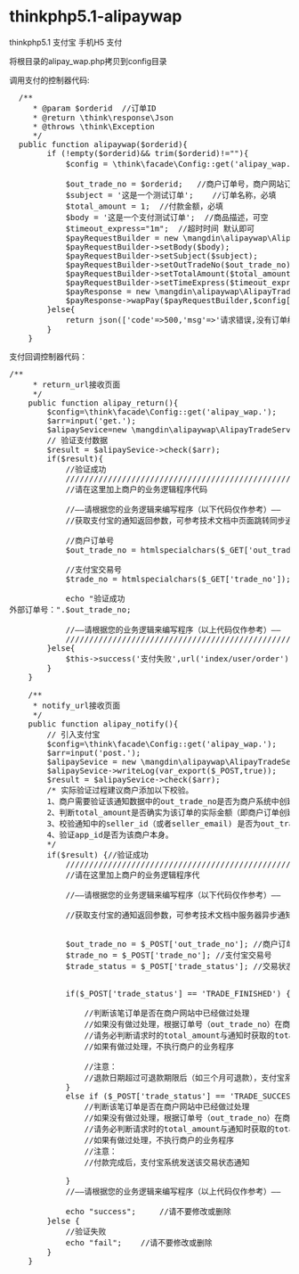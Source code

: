 # thinkphp5.1-alipaywap

thinkphp5.1 支付宝 手机H5 支付

将根目录的alipay_wap.php拷贝到config目录

调用支付的控制器代码:
<pre>
  /**
     * @param $orderid  //订单ID
     * @return \think\response\Json
     * @throws \think\Exception
     */
  public function alipaywap($orderid){
        if (!empty($orderid)&& trim($orderid)!=""){
            $config = \think\facade\Config::get('alipay_wap.'); //支付宝 手机浏览器支付 配置参数

            $out_trade_no = $orderid;   //商户订单号，商户网站订单系统中唯一订单号，必填
            $subject = '这是一个测试订单';    //订单名称，必填
            $total_amount = 1;  //付款金额，必填
            $body = '这是一个支付测试订单';  //商品描述，可空
            $timeout_express="1m";  //超时时间 默认即可
            $payRequestBuilder = new \mangdin\alipaywap\AlipayTradeWapPayContentBuilder();
            $payRequestBuilder->setBody($body);
            $payRequestBuilder->setSubject($subject);
            $payRequestBuilder->setOutTradeNo($out_trade_no);
            $payRequestBuilder->setTotalAmount($total_amount);
            $payRequestBuilder->setTimeExpress($timeout_express);
            $payResponse = new \mangdin\alipaywap\AlipayTradeService($config);
            $payResponse->wapPay($payRequestBuilder,$config['return_url'],$config['notify_url']);
        }else{
            return json(['code'=>500,'msg'=>'请求错误,没有订单编号']);
        }
    }
</pre>

支付回调控制器代码：
<pre>
/**
     * return_url接收页面
     */
    public function alipay_return(){
        $config=\think\facade\Config::get('alipay_wap.');
        $arr=input('get.');
        $alipaySevice=new \mangdin\alipaywap\AlipayTradeService($config);
        // 验证支付数据
        $result = $alipaySevice->check($arr);
        if($result){
            //验证成功
            /////////////////////////////////////////////////////////////////////////////////////////////////////////////////////////////////////
            //请在这里加上商户的业务逻辑程序代码

            //——请根据您的业务逻辑来编写程序（以下代码仅作参考）——
            //获取支付宝的通知返回参数，可参考技术文档中页面跳转同步通知参数列表

            //商户订单号
            $out_trade_no = htmlspecialchars($_GET['out_trade_no']);

            //支付宝交易号
            $trade_no = htmlspecialchars($_GET['trade_no']);

            echo "验证成功<br />外部订单号：".$out_trade_no;

            //——请根据您的业务逻辑来编写程序（以上代码仅作参考）——
            /////////////////////////////////////////////////////////////////////////////////////////////////////////////////////////////////////
        }else{
            $this->success('支付失败',url('index/user/order'));
        }
    }

    /**
     * notify_url接收页面
     */
    public function alipay_notify(){
        // 引入支付宝
        $config=\think\facade\Config::get('alipay_wap.');
        $arr=input('post.');
        $alipaySevice = new \mangdin\alipaywap\AlipayTradeService($config);
        $alipaySevice->writeLog(var_export($_POST,true));
        $result = $alipaySevice->check($arr);
        /* 实际验证过程建议商户添加以下校验。
        1、商户需要验证该通知数据中的out_trade_no是否为商户系统中创建的订单号，
        2、判断total_amount是否确实为该订单的实际金额（即商户订单创建时的金额），
        3、校验通知中的seller_id（或者seller_email) 是否为out_trade_no这笔单据的对应的操作方（有的时候，一个商户可能有多个seller_id/seller_email）
        4、验证app_id是否为该商户本身。
        */
        if($result) {//验证成功
            /////////////////////////////////////////////////////////////////////////////////////////////////////////////////////////////////////
            //请在这里加上商户的业务逻辑程序代
            
            //——请根据您的业务逻辑来编写程序（以下代码仅作参考）——

            //获取支付宝的通知返回参数，可参考技术文档中服务器异步通知参数列表

            
            $out_trade_no = $_POST['out_trade_no']; //商户订单号
            $trade_no = $_POST['trade_no']; //支付宝交易号
            $trade_status = $_POST['trade_status']; //交易状态


            if($_POST['trade_status'] == 'TRADE_FINISHED') {

                //判断该笔订单是否在商户网站中已经做过处理
                //如果没有做过处理，根据订单号（out_trade_no）在商户网站的订单系统中查到该笔订单的详细，并执行商户的业务程序
                //请务必判断请求时的total_amount与通知时获取的total_fee为一致的
                //如果有做过处理，不执行商户的业务程序

                //注意：
                //退款日期超过可退款期限后（如三个月可退款），支付宝系统发送该交易状态通知
            }
            else if ($_POST['trade_status'] == 'TRADE_SUCCESS') {
                //判断该笔订单是否在商户网站中已经做过处理
                //如果没有做过处理，根据订单号（out_trade_no）在商户网站的订单系统中查到该笔订单的详细，并执行商户的业务程序
                //请务必判断请求时的total_amount与通知时获取的total_fee为一致的
                //如果有做过处理，不执行商户的业务程序			
                //注意：
                //付款完成后，支付宝系统发送该交易状态通知
                
            }
            //——请根据您的业务逻辑来编写程序（以上代码仅作参考）——

            echo "success";		//请不要修改或删除
        }else {
            //验证失败
            echo "fail";	//请不要修改或删除
        }
    }
</pre>